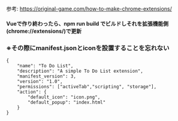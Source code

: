 参考: https://original-game.com/how-to-make-chrome-extensions/

#### Vueで作り終わったら、npm run build でビルドしそれを拡張機能側(chrome://extensions/)で更新

### ※その際にmanifest.jsonとiconを設置することを忘れない

```
{
    "name": "To Do List",
    "description": "A simple To Do List extension",
    "manifest_version": 3,
    "version": "1.0",
    "permissions": ["activeTab","scripting", "storage"],
    "action": {
        "default_icon": "icon.png",
        "default_popup": "index.html"
    }
}

```
